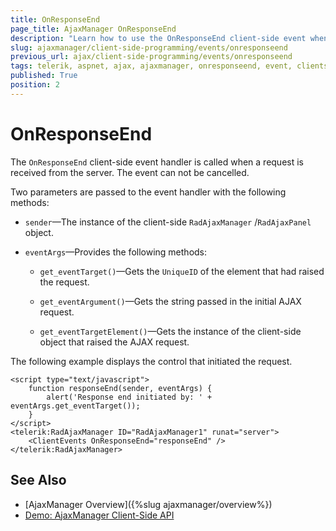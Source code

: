 ```yaml
---
title: OnResponseEnd
page_title: AjaxManager OnResponseEnd
description: "Learn how to use the OnResponseEnd client-side event when working with Telerik UI for ASP.NET AJAX."
slug: ajaxmanager/client-side-programming/events/onresponseend
previous_url: ajax/client-side-programming/events/onresponseend
tags: telerik, aspnet, ajax, ajaxmanager, onresponseend, event, clientside, programming, api
published: True
position: 2
---
```


# OnResponseEnd

The `OnResponseEnd` client-side event handler is called when a request is received from the server. The event can not be cancelled.

Two parameters are passed to the event handler with the following methods:

* `sender`&mdash;The instance of the client-side `RadAjaxManager` /`RadAjaxPanel` object.

* `eventArgs`&mdash;Provides the following methods:

    * `get_eventTarget()`&mdash;Gets the `UniqueID` of the element that had raised the request.

    * `get_eventArgument()`&mdash;Gets the string passed in the initial AJAX request.

    * `get_eventTargetElement()`&mdash;Gets the instance of the client-side object that raised the AJAX request.

The following example displays the control that initiated the request.

````ASP.NET
<script type="text/javascript">
	function responseEnd(sender, eventArgs) {
	    alert('Response end initiated by: ' + eventArgs.get_eventTarget());
	}
</script>
<telerik:RadAjaxManager ID="RadAjaxManager1" runat="server">
	<ClientEvents OnResponseEnd="responseEnd" />
</telerik:RadAjaxManager>
````

## See Also

* [AjaxManager Overview]({%slug ajaxmanager/overview%})
* [Demo: AjaxManager Client-Side API](https://demos.telerik.com/aspnet-ajax/ajax/examples/manager/clientsideapi/defaultcs.aspx)
